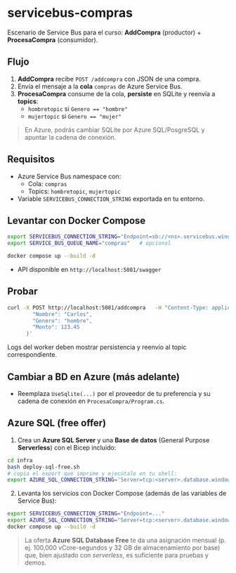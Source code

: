 # servicebus-compras

Escenario de Service Bus para el curso: **AddCompra** (productor) + **ProcesaCompra** (consumidor).

## Flujo
1. **AddCompra** recibe `POST /addcompra` con JSON de una compra.
2. Envía el mensaje a la **cola** `compras` de Azure Service Bus.
3. **ProcesaCompra** consume de la cola, **persiste** en SQLite y reenvía a **topics**:
   - `hombretopic` si `Genero == "hombre"`
   - `mujertopic` si `Genero == "mujer"`

> En Azure, podrás cambiar SQLite por Azure SQL/PosgreSQL y apuntar la cadena de conexión.

## Requisitos
- Azure Service Bus namespace con:
  - Cola: `compras`
  - Topics: `hombretopic`, `mujertopic`
- Variable `SERVICEBUS_CONNECTION_STRING` exportada en tu entorno.

## Levantar con Docker Compose
```bash
export SERVICEBUS_CONNECTION_STRING="Endpoint=sb://<ns>.servicebus.windows.net/;SharedAccessKeyName=<name>;SharedAccessKey=<key>"
export SERVICE_BUS_QUEUE_NAME="compras"   # opcional

docker compose up --build -d
```

- API disponible en `http://localhost:5081/swagger`

## Probar
```bash
curl -X POST http://localhost:5081/addcompra   -H "Content-Type: application/json"   -d '{
        "Nombre": "Carlos",
        "Genero": "hombre",
        "Monto": 123.45
      }'
```
Logs del worker deben mostrar persistencia y reenvío al topic correspondiente.

## Cambiar a BD en Azure (más adelante)
- Reemplaza `UseSqlite(...)` por el proveedor de tu preferencia y su cadena de conexión en `ProcesaCompra/Program.cs`.


## Azure SQL (free offer)
1. Crea un **Azure SQL Server** y una **Base de datos** (General Purpose **Serverless**) con el Bicep incluido:
```bash
cd infra
bash deploy-sql-free.sh
# copia el export que imprime y ejecútalo en tu shell:
export AZURE_SQL_CONNECTION_STRING='Server=tcp:<server>.database.windows.net,1433;Database=comprasdb;User ID=<user>;Password=<password>;Encrypt=true;TrustServerCertificate=false;Connection Timeout=30;'
```
2. Levanta los servicios con Docker Compose (además de las variables de Service Bus):
```bash
export SERVICEBUS_CONNECTION_STRING="Endpoint=..."
export AZURE_SQL_CONNECTION_STRING="Server=tcp:<server>.database.windows.net,1433;Database=comprasdb;User ID=<user>;Password=<password>;Encrypt=true;TrustServerCertificate=false;Connection Timeout=30;"
docker compose up --build -d
```

> La oferta **Azure SQL Database Free** te da una asignación mensual (p. ej. 100,000 vCore-segundos y 32 GB de almacenamiento por base) que, bien ajustado con *serverless*, es suficiente para pruebas y demos.

